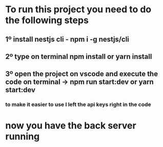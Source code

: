 # To run this project you need to do the following steps

## 1º install nestjs cli - npm i -g nestjs/cli
## 2º type on terminal npm install or yarn install
## 3º open the project on vscode and execute the code on terminal -> npm run start:dev or yarn start:dev

### to make it easier to use I left the api keys right in the code

# now you have the back server running

